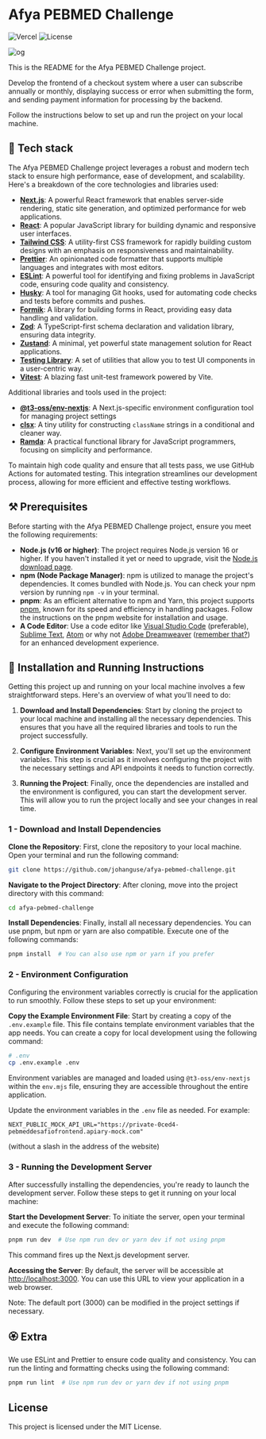 
# Afya PEBMED Challenge

![Vercel](http://therealsujitk-vercel-badge.vercel.app/?app=afya-pebmed-challenge) ![License](https://img.shields.io/badge/license-MIT-blue)

![og](https://github.com/johanguse/afya-pebmed-challenge/assets/6184866/6712eb4f-17c2-45ee-a1e1-170f5ce17b56)

This is the README for the Afya PEBMED Challenge project.

Develop the frontend of a checkout system where a user can subscribe annually or monthly, displaying success or error when submitting the form, and sending payment information for processing by the backend.

Follow the instructions below to set up and run the project on your local machine.

## 🤖 Tech stack

The Afya PEBMED Challenge project leverages a robust and modern tech stack to ensure high performance, ease of development, and scalability. Here's a breakdown of the core technologies and libraries used:

- **[Next.js](https://nextjs.org/)**: A powerful React framework that enables server-side rendering, static site generation, and optimized performance for web applications.
- **[React](https://reactjs.org/)**: A popular JavaScript library for building dynamic and responsive user interfaces.
- **[Tailwind CSS](https://tailwindcss.com/)**: A utility-first CSS framework for rapidly building custom designs with an emphasis on responsiveness and maintainability.
- **[Prettier](https://prettier.io/)**: An opinionated code formatter that supports multiple languages and integrates with most editors.
- **[ESLint](https://eslint.org/)**: A powerful tool for identifying and fixing problems in JavaScript code, ensuring code quality and consistency.
- **[Husky](https://github.com/typicode/husky)**: A tool for managing Git hooks, used for automating code checks and tests before commits and pushes.
- **[Formik](https://formik.org/)**: A library for building forms in React, providing easy data handling and validation.
- **[Zod](https://github.com/colinhacks/zod)**: A TypeScript-first schema declaration and validation library, ensuring data integrity.
- **[Zustand](https://github.com/pmndrs/zustand)**: A minimal, yet powerful state management solution for React applications.
- **[Testing Library](https://testing-library.com/)**: A set of utilities that allow you to test UI components in a user-centric way.
- **[Vitest](https://vitest.dev/)**: A blazing fast unit-test framework powered by Vite.

Additional libraries and tools used in the project:

- **[@t3-oss/env-nextjs](#)**: A Next.js-specific environment configuration tool for managing project settings
- **[clsx](https://github.com/lukeed/clsx)**: A tiny utility for constructing `className` strings in a conditional and cleaner way.
- **[Ramda](https://ramdajs.com/)**: A practical functional library for JavaScript programmers, focusing on simplicity and performance.

To maintain high code quality and ensure that all tests pass, we use GitHub Actions for automated testing. This integration streamlines our development process, allowing for more efficient and effective testing workflows.

## ⚒️ Prerequisites

Before starting with the Afya PEBMED Challenge project, ensure you meet the following requirements:

- **Node.js (v16 or higher)**: The project requires Node.js version 16 or higher. If you haven't installed it yet or need to upgrade, visit the [Node.js download page](https://nodejs.org/).
- **npm (Node Package Manager)**: npm is utilized to manage the project's dependencies. It comes bundled with Node.js. You can check your npm version by running `npm -v` in your terminal.
- **pnpm**: As an efficient alternative to npm and Yarn, this project supports [pnpm](https://pnpm.io/), known for its speed and efficiency in handling packages. Follow the instructions on the pnpm website for installation and usage.
- **A Code Editor**: Use a code editor like [Visual Studio Code](https://code.visualstudio.com/) (preferable), [Sublime Text](https://www.sublimetext.com/), [Atom](https://atom.io/) or why not [Adobe Dreamweaver](https://www.adobe.com/br/products/dreamweaver.html) ([remember that?](https://en.wikipedia.org/wiki/Adobe_Dreamweaver)) for an enhanced development experience.

## 🚀 Installation and Running Instructions

Getting this project up and running on your local machine involves a few straightforward steps. Here's an overview of what you'll need to do:

1. **Download and Install Dependencies**: Start by cloning the project to your local machine and installing all the necessary dependencies. This ensures that you have all the required libraries and tools to run the project successfully.

2. **Configure Environment Variables**: Next, you'll set up the environment variables. This step is crucial as it involves configuring the project with the necessary settings and API endpoints it needs to function correctly.

3. **Running the Project**: Finally, once the dependencies are installed and the environment is configured, you can start the development server. This will allow you to run the project locally and see your changes in real time.

### 1 - Download and Install Dependencies

**Clone the Repository**: First, clone the repository to your local machine. Open your terminal and run the following command:

```bash
git clone https://github.com/johanguse/afya-pebmed-challenge.git
```

**Navigate to the Project Directory**: After cloning, move into the project directory with this command:

```bash
cd afya-pebmed-challenge
```

**Install Dependencies**: Finally, install all necessary dependencies. You can use pnpm, but npm or yarn are also compatible. Execute one of the following commands:

```bash
pnpm install  # You can also use npm or yarn if you prefer
```

### 2 - Environment Configuration

Configuring the environment variables correctly is crucial for the application to run smoothly. Follow these steps to set up your environment:

**Copy the Example Environment File**: Start by creating a copy of the `.env.example` file. This file contains template environment variables that the app needs. You can create a copy for local development using the following command:

```bash
# .env
cp .env.example .env
```

Environment variables are managed and loaded using `@t3-oss/env-nextjs` within the `env.mjs` file, ensuring they are accessible throughout the entire application.

Update the environment variables in the `.env` file as needed. For example:

```dotenv
NEXT_PUBLIC_MOCK_API_URL="https://private-0ced4-pebmeddesafiofrontend.apiary-mock.com"
```

(without a slash in the address of the website)

### 3 - Running the Development Server

After successfully installing the dependencies, you're ready to launch the development server. Follow these steps to get it running on your local machine:

**Start the Development Server**: To initiate the server, open your terminal and execute the following command:

```bash
pnpm run dev  # Use npm run dev or yarn dev if not using pnpm
```

   This command fires up the Next.js development server.

**Accessing the Server**: By default, the server will be accessible at [http://localhost:3000](http://localhost:3000). You can use this URL to view your application in a web browser.

   Note: The default port (3000) can be modified in the project settings if necessary.

## 🏵️ Extra

We use ESLint and Prettier to ensure code quality and consistency. You can run the linting and formatting checks using the following command:

```bash
pnpm run lint  # Use npm run dev or yarn dev if not using pnpm
```

## License

This project is licensed under the MIT License.
